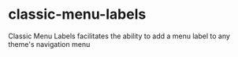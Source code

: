 # classic-menu-labels
Classic Menu Labels facilitates the ability to add a menu label to any theme's navigation menu
